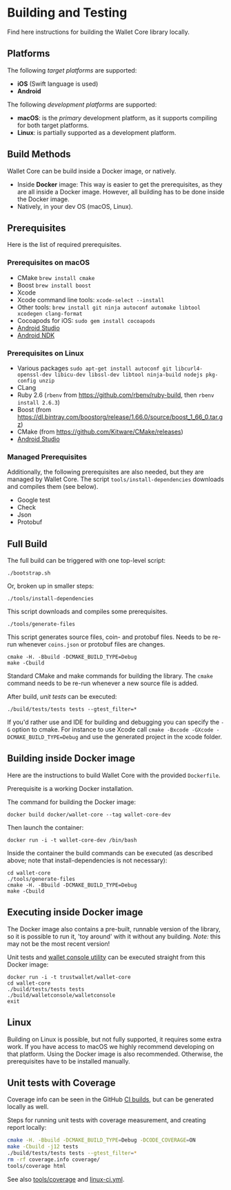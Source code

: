 # Building and Testing

Find here instructions for building the Wallet Core library locally.

## Platforms

The following *target platforms* are supported:

* **iOS** (Swift language is used)
* **Android**

The following *development platforms* are supported:

* **macOS**: is the *primary* development platform, as it supports compiling for both target platforms.
* **Linux**: is partially supported as a development platform.

## Build Methods

Wallet Core can be build inside a Docker image, or natively.

* Inside **Docker** image:  This way is easier to get the prerequisites, as they are all inside a Docker image. However, all building has to be done inside the Docker image.
* Natively, in your dev OS (macOS, Linux).

## Prerequisites

Here is the list of required prerequisites.

### Prerequisites on macOS

* CMake `brew install cmake`
* Boost `brew install boost`
* Xcode
* Xcode command line tools: `xcode-select --install`
* Other tools: `brew install git ninja autoconf automake libtool xcodegen clang-format`
* Cocoapods for iOS: `sudo gem install cocoapods`
* [Android Studio](https://developer.android.com/studio/index.html)
* [Android NDK](https://developer.android.com/ndk/guides/)

### Prerequisites on Linux

* Various packages `sudo apt-get install autoconf git libcurl4-openssl-dev libicu-dev libssl-dev libtool ninja-build nodejs pkg-config unzip`
* CLang
* Ruby 2.6 (`rbenv` from https://github.com/rbenv/ruby-build, then `rbenv install 2.6.3`)
* Boost (from https://dl.bintray.com/boostorg/release/1.66.0/source/boost_1_66_0.tar.gz)
* CMake (from https://github.com/Kitware/CMake/releases)
* [Android Studio](https://developer.android.com/studio/index.html)

### Managed Prerequisites

Additionally, the following prerequisites are also needed, but they are managed by Wallet Core.  The script `tools/install-dependencies` downloads and compiles them (see below).

* Google test
* Check
* Json
* Protobuf

## Full Build

The full build can be triggered with one top-level script:

```shell
./bootstrap.sh
```

Or, broken up in smaller steps:

```shell
./tools/install-dependencies
```

This script downloads and compiles some prerequisites.

```shell
./tools/generate-files
```

This script generates source files, coin- and protobuf files.  Needs to be re-run whenever `coins.json` or protobuf files are changes.

```shell
cmake -H. -Bbuild -DCMAKE_BUILD_TYPE=Debug
make -Cbuild
```

Standard CMake and make commands for building the library.  The `cmake` command needs to be re-run whenever a new source file is added.

After build, *unit tests* can be executed:

```shell
./build/tests/tests tests --gtest_filter=*
```

If you'd rather use and IDE for building and debugging you can specify the `-G` option to cmake. For instance to use Xcode call `cmake -Bxcode -GXcode -DCMAKE_BUILD_TYPE=Debug` and use the generated project in the xcode folder.

## Building inside Docker image

Here are the instructions to build Wallet Core with the provided `Dockerfile`.

Prerequisite is a working Docker installation.

The command for building the Docker image:

```shell
docker build docker/wallet-core --tag wallet-core-dev
```

Then launch the container:

```shell
docker run -i -t wallet-core-dev /bin/bash
```

Inside the container the build commands can be executed (as described above; note that install-dependencies is not necessary):

```shell
cd wallet-core
./tools/generate-files
cmake -H. -Bbuild -DCMAKE_BUILD_TYPE=Debug
make -Cbuild
```

## Executing inside Docker image

The Docker image also contains a pre-built, runnable version of the library, so it is possible to run it, 'toy around' with it without any building.
*Note:* this may not be the most recent version!

Unit tests and [wallet console utility](walletconsole.md) can be executed straight from this Docker image:

```shell
docker run -i -t trustwallet/wallet-core
cd wallet-core
./build/tests/tests tests
./build/walletconsole/walletconsole
exit
```

## Linux

Building on Linux is possible, but not fully supported, it requires some extra work. If you have access to macOS we highly recommend developing on that platform.  Using the Docker image is also recommended.
Otherwise, the prerequisites have to be installed manually.

## Unit tests with Coverage

Coverage info can be seen in the GitHub [CI builds](https://codecov.io/gh/trustwallet/wallet-core),
but can be generated locally as well.

Steps for running unit tests with coverage measurement, and creating report locally:

```bash
cmake -H. -Bbuild -DCMAKE_BUILD_TYPE=Debug -DCODE_COVERAGE=ON
make -Cbuild -j12 tests
./build/tests/tests tests --gtest_filter=*
rm -rf coverage.info coverage/
tools/coverage html
```

See also 
[tools/coverage](https://github.com/trustwallet/wallet-core/blob/master/tools/coverage) and
[linux-ci.yml](https://github.com/trustwallet/wallet-core/blob/master/.github/workflows/linux-ci.yml).
